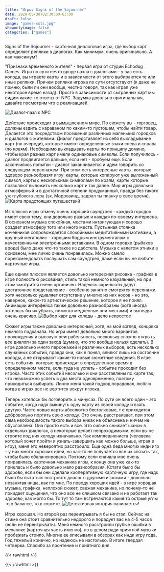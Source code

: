 ```yaml
---
title: "Игры: Signs of the Sojourner"
date: 2020-08-30T02:30:00+03:00
draft: false
image: "games-sots.jpg"
showonlyimage: false
categories: ["games"]
---
```

Signs of the Sojourner - карточная диалоговая игра, где выбор карт определяет реплики в диалогах. Как минимум, очень оригинально. А как максимум?
<!--more-->"Признаки временного жителя" - первая игра от студии Echodog Games. Игра по сути нечто вроде пазла с диалогами - у вас есть колода, вы играете карты и в зависимости от этого выбираются те или иные реплики. Причем реплики игрока по сути отсутствуют (я даже не помню, были ли они вообще, честно говоря, так как играл уже некоторое время назад). Просто в зависимости от сыгранных карт мы видим какие-то ответы от NPC. Задумка довольно оригинальная, давайте посмотрим что с реализацией.
![Диалог-пазл с NPC](/games-sots2.png)
</br>  
Действие происходит в вымышленном мире. По сюжету вы - торговец, должны ездить с караваном по каким-то пустошам, чтобы найти товар. Делается это посредством посещения различных маленьких городков и диалогов с жителями. Диалог представляет из себя выкладывание карт (по очереди), которые имеют определенные знаки слева и справа (по краям). Необходимо выкладывать карты по принципу домино, чтобы края разных карт имели одинаковые символы. Если получилось - диалог продвигается дальше, если нет - пробуем еще. Если закончились попытки - диалог заканчивается и идем говорить со следующем персонажем. При этом есть интересные карты, которые здоворо разнообразят игру: карты, которые копируют уже выложенный символ, карты с несколькими символами по краям, карты которые позволяют выложить несколько карт и так далее. Мир игры довольно атмосферный и в достаточной степени продуманный, правда без такого уж глубокого лора (эх, Морровинд, задрал ты планку в свое время).
![Карта предстоящих путешествий](/games-sots3.jpg)
</br>  
Из плюсов игры отмечу очень хороший саундтрек - каждый городок имеет свою тему, они довольно разные и каждая по-своему интересна. В основном музыка спокойная, местами интригующая и хорошо создает атмосферу того или иного места. Пустынная стоянка кочевников сопровождается спокойными медитативными мотивами, а крупный мегаполис - хорошим бодрым инструменталом с качественными электронными вставками. В одном городке (рыбаков вроде) было даже что-то такое из дабстепа. Музыка с налетом этники в основном, мне лично очень понравилась. Можно смело порекомендовать послушать сам саундтрек, даже если вы не любите карточные игры.
</br>  
Еще одним плюсом является довольно интересная рисовка - графика в игре полностью рисованая, стиль такой немного казуальный, но при этом смотрится очень органично. Надеюсь скриншоты дадут достаточное представление - особенно занятно смотрятся персонажи, хотя несколько удивляет отсутствие у многих из них носов - но это, наверное, какое-то артистическое решение, которое я не понял. Анимации интерфейса также довольно разнообразны (хотя иногда хотелось бы их убрать, немного медленные они местами) и выглядят очень красиво.
![Выбор карт для колоды - дело непростое](/games-sots4.jpg)
</br>  
Сюжет игры также довольно интересный, хотя, на мой взгляд, концовка немного подкачала. Но игра имеет довольно много вариантов прохождения и высокую реиграбельность, поскольку сложно открыть все диалоги за один заход (думаю, что это вообще нельзя сделать). В игре довольно много персонажей и различных выборов, есть несколько случайных событий, правда они, как я понял, влияют лишь на состояние колоды, а не открывают какие-то новые сюжетные сведения. В игре есть события, которые происходят в определенное время в определенном месте, если туда не успеть - событие проходит без игрока. Часто этих событий несолько и они расставлены по карте так, что невозможно успеть в два места одновременно, поэтому приходиться выбирать. Лично меня такой подход порадовал, люблю когда в играх все не вертится вокруг игрока.
</br>  
Теперь хотелось бы поговорить о минусах. По сути он всего один - это событие, когда надо выкинуть одну карту из своей колоду и взять другую. Часто новые карты абсолютно бестолковые, т е приходится добровольно портить свою колоду. Это очень расстраивает, при этом сама необходимость такого выбора никак не объяснена и ничем не обусловлена. Она просто есть и все. Это сильно снижает шансы в отдельных диалогах, а некоторые делает непроходимыми, если вы не строите под них колоду изначально. Как комплешиониста (человека который хочет пройти и узнать-завершить как можно больше, играя в игру), меня это невероятно расстроило. Еще одна беда многих инди игр - у них много хороших идей, но как-то не получается все их связать так, чтобы было сбалансировано. Поэтому если сначала мне очень понравилась карточная механика игры, к концу она уже как-то приелась и было довольно мало разнообразия. Кстати было бы здорово, если бы они сделали кооперативную карточную игру, где надо было бы пытаться построить диалог с другими игроками - довольно незанятая ниша, как по мне. По поводу хороших идей - в игре хорошая музыка, графика, неплохой сюжет, свежая механика, но почему-то не покидает ощущения, что оно все не слишком связано и не работает так здорово, как могло бы. То тут то там встречаются какие то острые углы то в балансе, то в сюжете.
![Детективная история начинается!](/games-sots5.jpg)
</br>  
Игра хорошая. Но второй раз переигрывать я бы не стал. Сейчас на стиме она стоит сравнительно недорого и порадует вас на 4-5 часов (если не переигрывать). Меня немного расстроили грубые ошибки в механике (карточная часть именно), но в целом ради приятной музыки пробежать стоило. Многие ее описывали в обзорах как инди игру года. Год тяжелый конечно, но надеюсь не настолько. В итоге твердая четверка. Спасибо за прочтение и приятного дня.

{{< rawhtml >}}
<div id="graphcomment"></div>
<script type="text/javascript">

  window.gc_params = {
    graphcomment_id: 'https-psyhut-ru',

    // if your website has a fixed header, indicate it's height in pixels
    fixed_header_height: 0,
  };
  
  (function() {
    var gc = document.createElement('script'); gc.type = 'text/javascript'; gc.async = true;
    gc.src = 'https://graphcomment.com/js/integration.js?' + Math.round(Math.random() * 1e8);
    (document.getElementsByTagName('head')[0] || document.getElementsByTagName('body')[0]).appendChild(gc);
  })();

</script>
{{< /rawhtml >}}